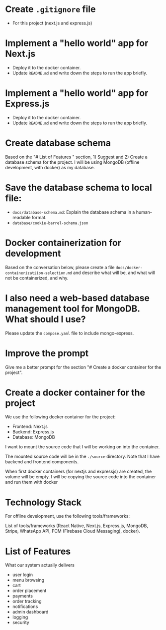 # Create `.gitignore` file 

- For this project (next.js and express.js)
<!-- - Add `Promt.md` to the `.gitignore` file. -->

# Implement a "hello world" app for Next.js 

- Deploy it to the docker container.
- Update `README.md` and write down the steps to run the app briefly.

# Implement a "hello world" app for Express.js

- Deploy it to the docker container.
- Update `README.md` and write down the steps to run the app briefly.

# Create database schema

Based on the "# List of Features " section, 1) Suggest and 2) Create a database schema for the project.
I will be using MongoDB (offline development, with docker) as my database.

# Save the database schema to local file: 
- `docs/database-schema.md`: Explain the database schema in a human-readable format.
- `database/cookie-barrel-schema.json`

# Docker containerization for development

Based on the conversation below, please create a file `docs/docker-containerizatiion-selection.md` and describe what will be, and what will not be containerized, and why. 

# I also need a web-based database management tool for MongoDB. What should I use?

Please update the `compose.yaml` file to include mongo-express.

# Improve the prompt 

Give me a better prompt for the section "# Create a docker container for the project".

# Create a docker container for the project

We use the following docker container for the project:

- Frontend: Next.js
- Backend: Express.js
- Database: MongoDB

I want to mount the source code that I will be working on into the container.

The mounted source code will be in the `./source` directory. Note that I have backend and frontend components. 

When first docker containers (for nextjs and expressjs) are created, the volume will be empty.
I will be copying the source code into the container and run them with docker


# Technology Stack 


For offline development, use the following tools/frameworks:

List of tools/frameworks (React Native, Next.js, Express.js, MongoDB, Stripe, WhatsApp API, FCM (Firebase Cloud Messaging), docker).


# List of Features 

What our system actually delivers

- user login
- menu browsing
- cart
- order placement
- payments
- order tracking
- notifications
- admin dashboard
- logging
- security